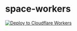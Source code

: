 # space-workers

[![Deploy to Cloudflare Workers](https://deploy.workers.cloudflare.com/button)](https://deploy.workers.cloudflare.com/?url=https://github.com/digital-clouds/space)
